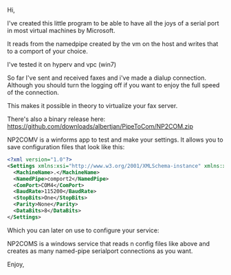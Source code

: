 Hi, 

I've created this little program to be able to have all the 
joys of a serial port in most virtual machines by Microsoft. 

It reads from the namedpipe created by the vm on the host and
writes that to a comport of your choice.

I've tested it on hyperv and vpc (win7)

So far I've sent and received faxes and i've made a dialup 
connection. Although you should turn the logging off if you 
want to enjoy the full speed of the connection.

This makes it possible in theory to virtualize your fax server.

There's also a binary release here: https://github.com/downloads/albertjan/PipeToCom/NP2COM.zip

NP2COMV is a winforms app to test and make your settings. It
allows you to save configuration files that look like this:

```xml
<?xml version="1.0"?>
<Settings xmlns:xsi="http://www.w3.org/2001/XMLSchema-instance" xmlns:xsd="http://www.w3.org/2001/XMLSchema">
  <MachineName>.</MachineName>
  <NamedPipe>comport2</NamedPipe>
  <ComPort>COM4</ComPort>
  <BaudRate>115200</BaudRate>
  <StopBits>One</StopBits>
  <Parity>None</Parity>
  <DataBits>8</DataBits>
</Settings>
```

Which you can later on use to configure your service:

NP2COMS is a windows service that reads n config files like above
and creates as many named-pipe serialport connections as you want.


Enjoy,